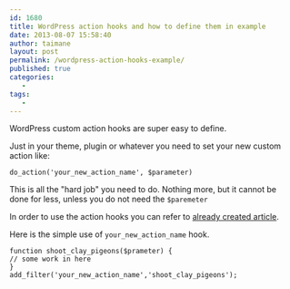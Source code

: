 ```yaml
---
id: 1680
title: WordPress action hooks and how to define them in example
date: 2013-08-07 15:58:40
author: taimane
layout: post
permalink: /wordpress-action-hooks-example/
published: true
categories:
   -
tags:
   -
---
```

WordPress custom action hooks are super easy to define.

Just in your theme, plugin or whatever you need to set your new custom action like:


```
do_action('your_new_action_name', $parameter)
```


This is all the "hard job" you need to do. Nothing more, but it cannot be done for less, unless you do not need the <code>$paremeter</code>



In order to use the action hooks you can refer to <a href="https://programming-review.com/add_filter-hook/">already created article</a>.



Here is the simple use of `your_new_action_name` hook.

```
function shoot_clay_pigeons($prameter) {
// some work in here
}
add_filter('your_new_action_name','shoot_clay_pigeons');
```


